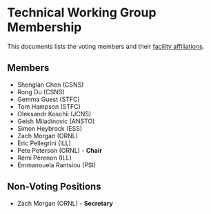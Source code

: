 # Technical Working Group Membership

This documents lists the voting members and their [facility affiliations](../facilities.md).

## Members

* Shenglan Chen (CSNS)
* Rong Du (CSNS)
* Gemma Guest (STFC)
* Tom Hampson (STFC)
* Oleksandr Koschii (JCNS)
* Geish Miladinovic (ANSTO)
* Simon Heybrock (ESS)
* Zach Morgan (ORNL)
* Eric Pellegrini (ILL)
* Pete Peterson (ORNL) - **Chair**
* Rémi Pérenon (ILL)
* Emmanouela Rantsiou (PSI)

## Non-Voting Positions

* Zach Morgan (ORNL) - **Secretary**
